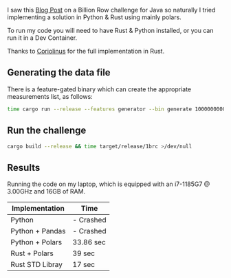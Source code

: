 I saw this [Blog Post](https://www.morling.dev/blog/one-billion-row-challenge/) on a Billion Row challenge for Java so naturally I tried implementing a solution in Python & Rust using mainly polars. 

To run my code you will need to have Rust & Python installed, or you can run it in a Dev Container.

Thanks to [Coriolinus](https://github.com/coriolinus/1brc) for the full implementation in Rust.


## Generating the data file

There is a feature-gated binary which can create the appropriate measurements list, as follows:

```sh
time cargo run --release --features generator --bin generate 1000000000
```

 
## Run the challenge

```sh
cargo build --release && time target/release/1brc >/dev/null
```

## Results

Running the code on my laptop, which is equipped with an i7-1185G7 @ 3.00GHz and 16GB of RAM.

| Implementation | Time | 
|----------------|------|
|        Python        |  - Crashed   |
|        Python + Pandas        |   - Crashed   |
|        Python + Polars        |   33.86 sec   |
|        Rust + Polars        |   39 sec   |  
|       Rust STD Libray        |   17 sec  |


